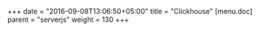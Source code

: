 +++
date = "2016-09-08T13:06:50+05:00"
title = "Clickhouse"
[menu.doc]
    parent = "serverjs"
    weight = 130
+++

